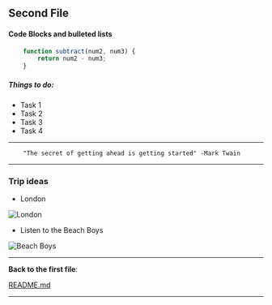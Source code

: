 <!-- Heading 2 -->
## **Second File** 

#### Code Blocks and bulleted lists 

<!-- Code Blocks -->

```javascript
    function subtract(num2, num3) {
        return num2 - num3;
    }
```

##### Things to do: 

* Task 1
* Task 2 
* Task 3 
* Task 4 

---


``` 
    "The secret of getting ahead is getting started" -Mark Twain
```

---

### Trip ideas 

* London 

![London](https://amp.businessinsider.com/images/587f91c6dd08959a4e8b4579-750-563.jpg)

* Listen to the Beach Boys 

![Beach Boys](/Users/HaleyH/Desktop/Challenge_2/BeachBoysOnBeach.jpg)

---


**Back to the first file**: 

[README.md](https://github.com/haleyheidenreich/Challenge_2/blob/master/README.md)

---



